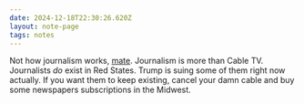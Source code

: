 ```yaml
---
date: 2024-12-18T22:30:26.620Z
layout: note-page
tags: notes
---
```

Not how journalism works, [mate](http://scripting.com/2024/12/17.html#a222925). Journalism is more than Cable TV. Journalists *do* exist in Red States. Trump is suing some of them right now actually. If you want them to keep existing, cancel your damn cable and buy some newspapers subscriptions in the Midwest.
